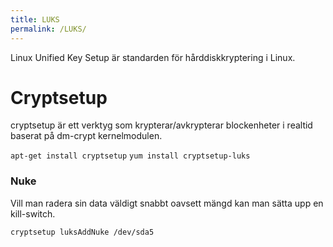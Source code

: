 ```yaml
---
title: LUKS
permalink: /LUKS/
---
```


Linux Unified Key Setup är standarden för hårddiskkryptering i Linux.

Cryptsetup
==========

cryptsetup är ett verktyg som krypterar/avkrypterar blockenheter i
realtid baserat på dm-crypt kernelmodulen.

`apt-get install cryptsetup`
`yum install cryptsetup-luks`

### Nuke

Vill man radera sin data väldigt snabbt oavsett mängd kan man sätta upp
en kill-switch.

`cryptsetup luksAddNuke /dev/sda5`